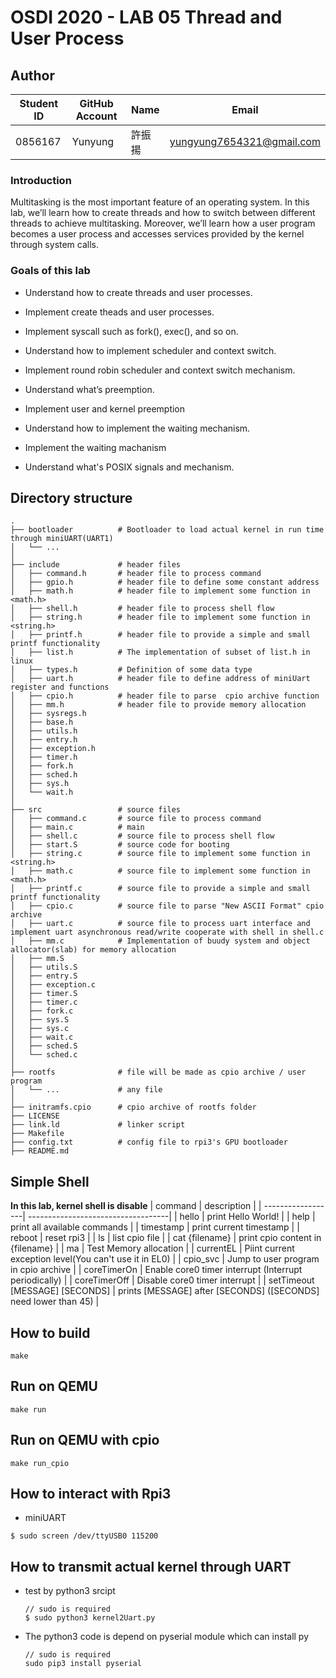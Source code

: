 # OSDI 2020 - LAB 05 Thread and User Process

## Author

| Student ID | GitHub Account | Name | Email                      |
| -----------| -------------- | ---- | -------------------------- |
| 0856167    | Yunyung        | 許振揚| yungyung7654321@gmail.com  |

### Introduction
Multitasking is the most important feature of an operating system. In this lab, we’ll learn how to create threads and how to switch between different threads to achieve multitasking. Moreover, we’ll learn how a user program becomes a user process and accesses services provided by the kernel through system calls.

### Goals of this lab
- Understand how to create threads and user processes.

- Implement create theads and user processes.

- Implement syscall such as fork(), exec(), and so on.

- Understand how to implement scheduler and context switch.

- Implement round robin scheduler and context switch mechanism.

- Understand what’s preemption.

- Implement user and kernel preemption

- Understand how to implement the waiting mechanism.

- Implement the waiting machanism 

- Understand what's POSIX signals and mechanism.

## Directory structure
```
.
├── bootloader          # Bootloader to load actual kernel in run time through miniUART(UART1)
│   └── ...             
│
├── include             # header files
│   ├── command.h       # header file to process command
│   ├── gpio.h          # header file to define some constant address
│   ├── math.h          # header file to implement some function in <math.h>
│   ├── shell.h         # header file to process shell flow
│   ├── string.h        # header file to implement some function in <string.h>
│   ├── printf.h        # header file to provide a simple and small printf functionality
│   ├── list.h          # The implementation of subset of list.h in linux
│   ├── types.h         # Definition of some data type
│   ├── uart.h          # header file to define address of miniUart register and functions 
│   ├── cpio.h          # header file to parse  cpio archive function       
│   ├── mm.h            # header file to provide memory allocation
│   ├── sysregs.h   
│   ├── base.h    
│   ├── utils.h
│   ├── entry.h
│   ├── exception.h
│   ├── timer.h
│   ├── fork.h
│   ├── sched.h
│   ├── sys.h
│   └── wait.h
│
├── src                 # source files
│   ├── command.c       # source file to process command
│   ├── main.c          # main
│   ├── shell.c         # source file to process shell flow
│   ├── start.S         # source code for booting
│   ├── string.c        # source file to implement some function in <string.h>
│   ├── math.c          # source file to implement some function in <math.h>
│   ├── printf.c        # source file to provide a simple and small printf functionality
│   ├── cpio.c          # source file to parse "New ASCII Format" cpio archive
│   ├── uart.c          # source file to process uart interface and implement uart asynchronous read/write cooperate with shell in shell.c
│   ├── mm.c            # Implementation of buudy system and object allocator(slab) for memory allocation
│   ├── mm.S   
│   ├── utils.S        
│   ├── entry.S 
│   ├── exception.c  
│   ├── timer.S 
│   ├── timer.c 
│   ├── fork.c 
│   ├── sys.S 
│   ├── sys.c
│   ├── wait.c 
│   ├── sched.S
│   └── sched.c  
│ 
├── rootfs              # file will be made as cpio archive / user program
│   └── ...             # any file 
│
├── initramfs.cpio      # cpio archive of rootfs folder 
├── LICENSE
├── link.ld             # linker script
├── Makefile 
├── config.txt          # config file to rpi3's GPU bootloader 
├── README.md
```


## Simple Shell
**In this lab, kernel shell is disable**
| command           | description                        | 
| ------------------| -----------------------------------| 
| hello             | print Hello World!                 |
| help              | print all available commands       |
| timestamp         | print current timestamp            |
| reboot            | reset rpi3                         |
| ls                | list cpio file                     |
| cat {filename}    | print cpio content in {filename}   |
| ma                | Test Memory allocation             |
| currentEL         | Piint current exception level(You can't use it in EL0) | 
| cpio_svc          | Jump to user program in cpio archive |
| coreTimerOn       | Enable core0 timer interrupt (Interrupt periodically) |
| coreTimerOff      | Disable core0 timer interrupt |
| setTimeout [MESSAGE] [SECONDS] | prints [MESSAGE] after [SECONDS] ([SECONDS] need lower than 45) |

## How to build
```
make
```

## Run on QEMU
```
make run
```

## Run on QEMU with cpio
```
make run_cpio
```

## How to interact with Rpi3
- miniUART
```
$ sudo screen /dev/ttyUSB0 115200
```

## How to transmit actual kernel through UART
- test by python3 srcipt
    ```
    // sudo is required
    $ sudo python3 kernel2Uart.py
    ```
- The python3 code is depend on pyserial module which can install py 
    ```
    // sudo is required
    sudo pip3 install pyserial
    ```
     
